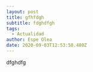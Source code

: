 ```yaml
---
layout: post
title: gfhfdgh
subtitle: fdghdfgh
tags:
  - Actualidad
author: Espe Olea
date: 2020-09-03T12:53:58.480Z
---
```

dfghdfg